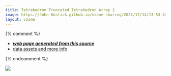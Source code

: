 ```yaml
---
title: Tetrahedron Truncated Tetrahedron Array 2
image: https://John-Kostick.github.io/vzome-sharing/2021/12/14/13-53-43-Tetrahedron-Truncated-Tetrahedron-Array-2/Tetrahedron-Truncated-Tetrahedron-Array-2.png
layout: vzome
---
```


{% comment %}
 - [***web page generated from this source***][post]
 - [data assets and more info][github]

[post]: <https://John-Kostick.github.io/vzome-sharing/2021/12/14/Tetrahedron-Truncated-Tetrahedron-Array-2-13-53-43.html>
[github]: <https://github.com/John-Kostick/vzome-sharing/tree/main/2021/12/14/13-53-43-Tetrahedron-Truncated-Tetrahedron-Array-2/>
{% endcomment %}

<vzome-viewer style="width: 100%; height: 65vh;"
       src="https://John-Kostick.github.io/vzome-sharing/2021/12/14/13-53-43-Tetrahedron-Truncated-Tetrahedron-Array-2/Tetrahedron-Truncated-Tetrahedron-Array-2.vZome" >
  <img src="https://John-Kostick.github.io/vzome-sharing/2021/12/14/13-53-43-Tetrahedron-Truncated-Tetrahedron-Array-2/Tetrahedron-Truncated-Tetrahedron-Array-2.png" />
</vzome-viewer>